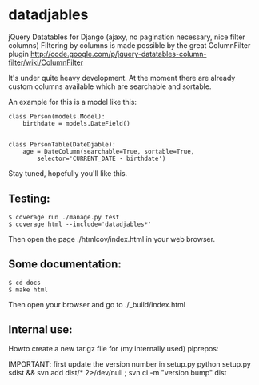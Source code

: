 datadjables
===========

jQuery Datatables for Django (ajaxy, no pagination necessary, nice filter columns)
Filtering by columns is made possible by the great ColumnFilter plugin
http://code.google.com/p/jquery-datatables-column-filter/wiki/ColumnFilter

It's under quite heavy development. At the moment there are already
custom columns available which are searchable and sortable.

An example for this is a model like this:

    class Person(models.Model):
        birthdate = models.DateField()


    class PersonTable(DateDjable):
        age = DateColumn(searchable=True, sortable=True,
            selector='CURRENT_DATE - birthdate')

Stay tuned, hopefully you'll like this.


Testing:
--------

    $ coverage run ./manage.py test
    $ coverage html --include='datadjables*'

Then open the page ./htmlcov/index.html in your web browser.

Some documentation:
-------------------

    $ cd docs
    $ make html

Then open your browser and go to ./_build/index.html

Internal use:
-------------

Howto create a new tar.gz file for (my internally used) piprepos:

IMPORTANT: first update the version number in setup.py
python setup.py sdist && svn add dist/* 2>/dev/null ; svn ci -m "version bump" dist
